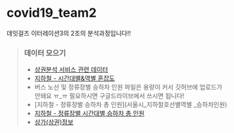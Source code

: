 # covid19_team2
데잇걸즈 이터레이션3의 2조의 분석과정입니다!!

> ### 데이터 모으기
> - [상권분석 서비스 관련 데이터](상권별_정보)
> - [지하철 - 시간대별&역별 혼잡도](서울교통공사_혼잡도)
> - 버스 노선 및 정류장별 승하차 인원 파일은 용량이 커서 깃허브에 업로드가 안돼요 ㅠ_ㅠ 필요하시면 구글드라이브에서 쓰시면 됩니다!
> - [지하철 - 정류장별 승하차 총 인원](서울시_지하철호선별역별 _승하차인원)
> - [지하철 - 정류장별 시간대별 승하차 총 인원](서울시_지하철호선별역별시간대별_승하차인원)
> - [상가(상권)정보](소상공인시장진흥공단_상가(상권)정보_20200630)



